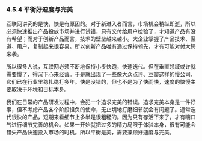 ### 4.5.4 平衡好速度与完美

互联网讲究的是快，快是有原因的。对于新进入者而言，市场机会稍纵即逝，所以必须快速推出产品投放市场并进行试错，只有交付给用户检验了，才知道产品有没有希望；而对于创新产品而言，技术的壁垒越来越小。大企业掌握了产品技术、渠道、用户，复制起来很容易。所以创新产品唯有通过保持领先，才有可能对付大鳄来袭。

所以很多人说，互联网必须不断地保持小步快跑，快速迭代。但在垂直领域或许就需要慢了，得沉下心来经营。于是就出现了一些像大众点评、豆瓣这样的慢公司，它们已在行业里稳扎稳打多年。快是没错的，但也不是为了快而快，速度的快慢主要取决于环境和目标本身。

我们在日常的产品研发过程中，会犯一个追求完美的错误。追求完美本身是一件好事，但不考虑产品各个阶段担负的使命，无止境地打磨细节就会有问题了。通常迭代很快的产品，短期来看细节上多半是很粗糙的。因为只有存活下来了，才有喘口气进行细节完善的机会。如果一开始就把过多的精力局限于体验本身，很有可能会错失产品快速投入市场的时机。所以平衡是美，需要兼顾好速度与完美。
